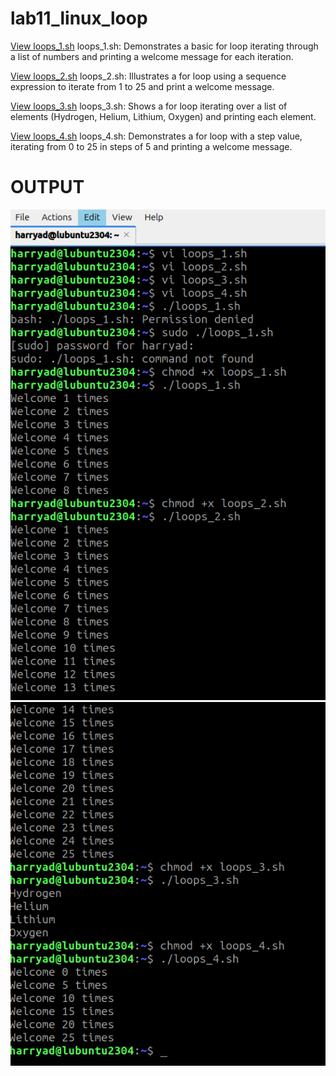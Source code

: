 # lab11_linux_loop

[View loops_1.sh](loops_1.sh)
loops_1.sh: Demonstrates a basic for loop iterating through a list of numbers and printing a welcome message for each iteration.

[View loops_2.sh](loops_2.sh)
loops_2.sh: Illustrates a for loop using a sequence expression to iterate from 1 to 25 and print a welcome message.

[View loops_3.sh](loops_3.sh)
loops_3.sh: Shows a for loop iterating over a list of elements (Hydrogen, Helium, Lithium, Oxygen) and printing each element.

[View loops_4.sh](loops_4.sh)
loops_4.sh: Demonstrates a for loop with a step value, iterating from 0 to 25 in steps of 5 and printing a welcome message.

# OUTPUT
![loopPicture1](loopPicture1.png) ![loopPicture2](loopPicture2.png)

